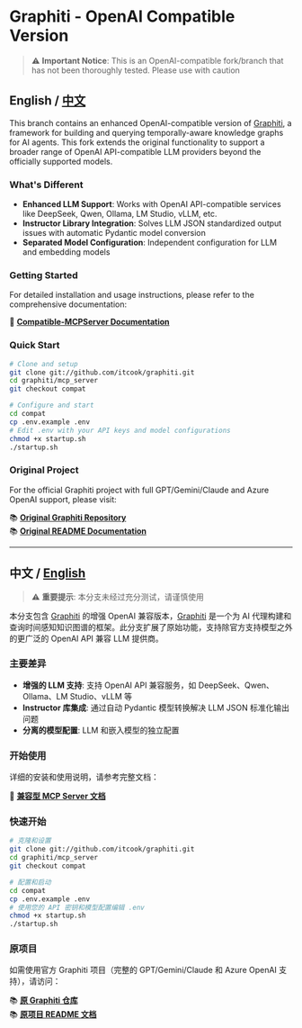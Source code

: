 # Graphiti - OpenAI Compatible Version

> ⚠️ **Important Notice**: This is an OpenAI-compatible fork/branch that has not been thoroughly tested. Please use with caution

## English / [中文](#中文--english)

This branch contains an enhanced OpenAI-compatible version of [Graphiti](https://github.com/getzep/graphiti), a framework for building and querying temporally-aware knowledge graphs for AI agents. This fork extends the original functionality to support a broader range of OpenAI API-compatible LLM providers beyond the officially supported models.

### What's Different

- **Enhanced LLM Support**: Works with OpenAI API-compatible services like DeepSeek, Qwen, Ollama, LM Studio, vLLM, etc.
- **Instructor Library Integration**: Solves LLM JSON standardized output issues with automatic Pydantic model conversion
- **Separated Model Configuration**: Independent configuration for LLM and embedding models

### Getting Started

For detailed installation and usage instructions, please refer to the comprehensive documentation:

📖 **[Compatible-MCPServer Documentation](mcp_server/compat/README.md)**

### Quick Start

```bash
# Clone and setup
git clone git://github.com/itcook/graphiti.git
cd graphiti/mcp_server
git checkout compat

# Configure and start
cd compat
cp .env.example .env
# Edit .env with your API keys and model configurations
chmod +x startup.sh
./startup.sh
```

### Original Project

For the official Graphiti project with full GPT/Gemini/Claude and Azure OpenAI support, please visit:

📚 **[Original Graphiti Repository](https://github.com/getzep/graphiti)**  
📚 **[Original README Documentation](<README(origin).md>)**

---

## 中文 / [English](#english--中文)

> ⚠️ **重要提示**: 本分支未经过充分测试，请谨慎使用

本分支包含 [Graphiti](https://github.com/getzep/graphiti) 的增强 OpenAI 兼容版本，[Graphiti](https://github.com/getzep/graphiti) 是一个为 AI 代理构建和查询时间感知知识图谱的框架。此分支扩展了原始功能，支持除官方支持模型之外的更广泛的 OpenAI API 兼容 LLM 提供商。

### 主要差异

- **增强的 LLM 支持**: 支持 OpenAI API 兼容服务，如 DeepSeek、Qwen、Ollama、LM Studio、vLLM 等
- **Instructor 库集成**: 通过自动 Pydantic 模型转换解决 LLM JSON 标准化输出问题
- **分离的模型配置**: LLM 和嵌入模型的独立配置

### 开始使用

详细的安装和使用说明，请参考完整文档：

📖 **[兼容型 MCP Server 文档](mcp_server/compat/README_CN.md)**

### 快速开始

```bash
# 克隆和设置
git clone git://github.com/itcook/graphiti.git
cd graphiti/mcp_server
git checkout compat

# 配置和启动
cd compat
cp .env.example .env
# 使用您的 API 密钥和模型配置编辑 .env
chmod +x startup.sh
./startup.sh
```

### 原项目

如需使用官方 Graphiti 项目（完整的 GPT/Gemini/Claude 和 Azure OpenAI 支持），请访问：

📚 **[原 Graphiti 仓库](https://github.com/getzep/graphiti)**  
📚 **[原项目 README 文档](<README(origin).md>)**
